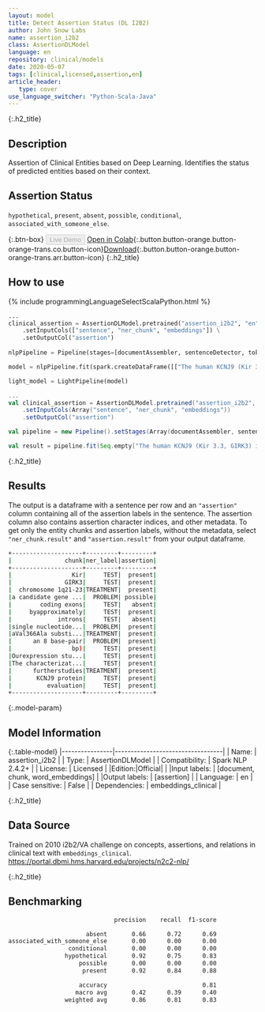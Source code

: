 ```yaml
---
layout: model
title: Detect Assertion Status (DL I2B2)
author: John Snow Labs
name: assertion_i2b2
class: AssertionDLModel
language: en
repository: clinical/models
date: 2020-05-07
tags: [clinical,licensed,assertion,en]
article_header:
   type: cover
use_language_switcher: "Python-Scala-Java"
---
```


{:.h2_title}
## Description
Assertion of Clinical Entities based on Deep Learning. Identifies the status of predicted entities based on their context.  

## Assertion Status 
``hypothetical``, ``present``, ``absent``, ``possible``, ``conditional``, ``associated_with_someone_else``.

{:.btn-box}
<button class="button button-orange" disabled>Live Demo</button>
[Open in Colab](https://colab.research.google.com/github/JohnSnowLabs/spark-nlp-workshop/blob/master/tutorials/Certification_Trainings/Healthcare/2.Clinical_Assertion_Model.ipynb){:.button.button-orange.button-orange-trans.co.button-icon}[Download](https://s3.amazonaws.com/auxdata.johnsnowlabs.com/clinical/models/assertion_i2b2_en_2.4.2_2.4_1588811895962.zip){:.button.button-orange.button-orange-trans.arr.button-icon}
{:.h2_title}
## How to use 
<div class="tabs-box" markdown="1">

{% include programmingLanguageSelectScalaPython.html %}


```python
...
clinical_assertion = AssertionDLModel.pretrained("assertion_i2b2", "en", "clinical/models") \
    .setInputCols(["sentence", "ner_chunk", "embeddings"]) \
    .setOutputCol("assertion")
    
nlpPipeline = Pipeline(stages=[documentAssembler, sentenceDetector, tokenizer, word_embeddings, nerDLModel, nerConverter, clinical_assertion])

model = nlpPipeline.fit(spark.createDataFrame([["The human KCNJ9 (Kir 3.3, GIRK3) is a member of the G-protein-activated inwardly rectifying potassium (GIRK) channel family.', 'Here we describe the genomicorganization of the KCNJ9 locus on chromosome 1q21-23 as a candidate gene forType II diabetes mellitus in the Pima Indian population.', 'The gene spansapproximately 7.6 kb and contains one noncoding and two coding exons separated byapproximately 2.2 and approximately 2.6 kb introns, respectively.', 'We identified14 single nucleotide polymorphisms (SNPs), including one that predicts aVal366Ala substitution, and an 8 base-pair', '(bp) insertion/deletion.', 'Ourexpression studies revealed the presence of the transcript in various humantissues including pancreas, and two major insulin-responsive tissues: fat andskeletal muscle.', 'The characterization of the KCNJ9 gene should facilitate furtherstudies on the function of the KCNJ9 protein and allow evaluation of thepotential role of the locus in Type II diabetes."]]).toDF("text"))

light_model = LightPipeline(model)

```

```scala
...
val clinical_assertion = AssertionDLModel.pretrained("assertion_i2b2", "en", "clinical/models")
    .setInputCols(Array("sentence", "ner_chunk", "embeddings"))
    .setOutputCol("assertion")

val pipeline = new Pipeline().setStages(Array(documentAssembler, sentenceDetector, tokenizer, word_embeddings, nerDLModel, nerConverter, clinical_assertion))

val result = pipeline.fit(Seq.empty["The human KCNJ9 (Kir 3.3, GIRK3) is a member of the G-protein-activated inwardly rectifying potassium (GIRK) channel family.', 'Here we describe the genomicorganization of the KCNJ9 locus on chromosome 1q21-23 as a candidate gene forType II diabetes mellitus in the Pima Indian population.', 'The gene spansapproximately 7.6 kb and contains one noncoding and two coding exons separated byapproximately 2.2 and approximately 2.6 kb introns, respectively.', 'We identified14 single nucleotide polymorphisms (SNPs), including one that predicts aVal366Ala substitution, and an 8 base-pair', '(bp) insertion/deletion.', 'Ourexpression studies revealed the presence of the transcript in various humantissues including pancreas, and two major insulin-responsive tissues: fat andskeletal muscle.', 'The characterization of the KCNJ9 gene should facilitate furtherstudies on the function of the KCNJ9 protein and allow evaluation of thepotential role of the locus in Type II diabetes."].toDS.toDF("text")).transform(data)
```
</div>

{:.h2_title}
## Results
The output is a dataframe with a sentence per row and an ``"assertion"`` column containing all of the assertion labels in the sentence. The assertion column also contains assertion character indices, and other metadata. To get only the entity chunks and assertion labels, without the metadata, select ``"ner_chunk.result"`` and ``"assertion.result"`` from your output dataframe.

```bash
+--------------------+---------+---------+
|               chunk|ner_label|assertion|
+--------------------+---------+---------+
|                 Kir|     TEST|  present|
|               GIRK3|     TEST|  present|
|  chromosome 1q21-23|TREATMENT|  present|
|a candidate gene ...|  PROBLEM| possible|
|        coding exons|     TEST|   absent|
|     byapproximately|     TEST|  present|
|             introns|     TEST|   absent|
|single nucleotide...|  PROBLEM|  present|
|aVal366Ala substi...|TREATMENT|  present|
|      an 8 base-pair|  PROBLEM|  present|
|                 bp)|     TEST|  present|
|Ourexpression stu...|     TEST|  present|
|The characterizat...|     TEST|  present|
|      furtherstudies|TREATMENT|  present|
|       KCNJ9 protein|     TEST|  present|
|          evaluation|     TEST|  present|
+--------------------+---------+---------+
```

{:.model-param}
## Model Information

{:.table-model}
|----------------|----------------------------------|
| Name:           | assertion_i2b2                   |
| Type:    | AssertionDLModel                 |
| Compatibility:  | Spark NLP 2.4.2+                           |
| License:        | Licensed                         |
|Edition:|Official|                       |
|Input labels:         | [document, chunk, word_embeddings] |
|Output labels:        | [assertion]                        |
| Language:       | en                               |
| Case sensitive: | False                            |
| Dependencies:  | embeddings_clinical              |

{:.h2_title}
## Data Source
Trained on 2010 i2b2/VA challenge on concepts, assertions, and relations in clinical text with ``embeddings_clinical``.
https://portal.dbmi.hms.harvard.edu/projects/n2c2-nlp/

{:.h2_title}
## Benchmarking

```bash
                              precision    recall  f1-score

                      absent       0.66      0.72      0.69 
associated_with_someone_else       0.00      0.00      0.00
                 conditional       0.00      0.00      0.00 
                hypothetical       0.92      0.75      0.83 
                    possible       0.00      0.00      0.00 
                     present       0.92      0.84      0.88 

                    accuracy                           0.81 
                   macro avg       0.42      0.39      0.40 
                weighted avg       0.86      0.81      0.83 
                
```